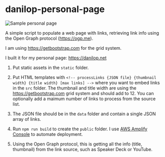 # danilop-personal-page

![Sample personal page](https://danilop.s3.amazonaws.com/Images/danilop-personal-page.png)

A simple script to populate a web page with links, retrieving link info using the Open Graph protocol (https://ogp.me).

I am using https://getbootstrap.com for the grid system.

I built it for my personal page: https://danilop.net

1. Put static assets in the `static` folder.

2. Put HTML templates with `<!-- processLinks {JSON file} {thumbnail width} {title width} [max links] -->` where you want to embed links in the `src` folder. The thumbnail and title width are using the https://getbootstrap.com grid system and should add to 12. You can optionally add a maimum number of links to process from the source list.

3. The JSON file should be in the `data` folder and contain a single JSON array of links.

4. Run `npm run build` to create the `public` folder. I use [AWS Amplify Console](https://aws.amazon.com/amplify/console/) to automate deployment.

5. Using the Open Graph protocol, this is getting all the info (title, thumbnail) from the link source, such as Speaker Deck or YouTube.
